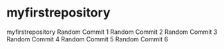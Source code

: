 # myfirstrepository
myfirstrepository
Random Commit 1
Random Commit 2
Random Commit 3
Random Commit 4
Random Commit 5
Random Commit 6
